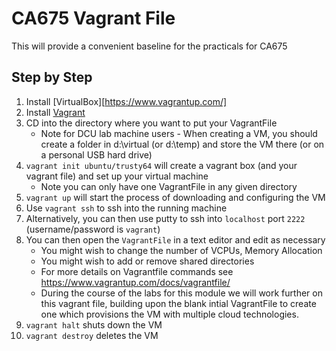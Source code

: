 # CA675 Vagrant File

This will provide a convenient baseline for the practicals for CA675

## Step by Step

1. Install [VirtualBox][https://www.vagrantup.com/]
2. Install [Vagrant](https://www.vagrantup.com/)
3. CD into the directory where you want to put your VagrantFile
    * Note for DCU lab machine users - When creating a VM, you should create a folder in d:\virtual (or d:\temp) and store the VM there (or on a personal USB hard drive)
4. `vagrant init ubuntu/trusty64` will create a vagrant box (and your vagrant file) and set up your virtual machine
    * Note you can only have one VagrantFile in any given directory
5. `vagrant up` will start the process of downloading and configuring the VM
6. Use `vagrant ssh` to ssh into the running machine
7. Alternatively, you can then use putty to ssh into `localhost` port `2222` (username/password is `vagrant`)
8. You can then open the `VagrantFile` in a text editor and edit as necessary
    * You might wish to change the number of VCPUs, Memory Allocation
    * You might wish to add or remove shared directories
    * For more details on Vagrantfile commands see https://www.vagrantup.com/docs/vagrantfile/
    * During the course of the labs for this module we will work further on this vagrant file, building upon the blank intial VagrantFile to create one which provisions the VM with multiple cloud technologies.
9. `vagrant halt` shuts down the VM
10. `vagrant destroy` deletes the VM

<!---
As an alternative to Vagrant, you can install the Cloudera QuickStart VM which runs Cloudera Hadoop Distribution
   * Video tutorial: https://www.youtube.com/watch?v=BeCtjd86YXo
   * Installation instruction with VirtualBox: http://www.cse.scu.edu/~mwang2/projects/CDH_installConfig1_13m.pdf 
--->

<!---
The QuickStart VM is fully functional and you can test many Hadoop services, even though it is running as a single-node cluster.
--->
